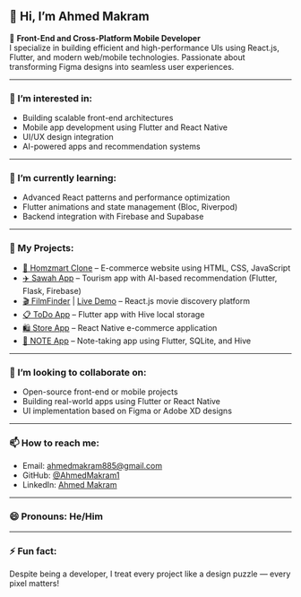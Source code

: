 ## 👋 Hi, I’m Ahmed Makram

🎯 **Front-End and Cross-Platform Mobile Developer**  
I specialize in building efficient and high-performance UIs using React.js, Flutter, and modern web/mobile technologies. Passionate about transforming Figma designs into seamless user experiences.

---

### 👀 I’m interested in:
- Building scalable front-end architectures
- Mobile app development using Flutter and React Native
- UI/UX design integration
- AI-powered apps and recommendation systems

---

### 🌱 I’m currently learning:
- Advanced React patterns and performance optimization
- Flutter animations and state management (Bloc, Riverpod)
- Backend integration with Firebase and Supabase

---

### 💼 My Projects:
- [🛒 Homzmart Clone](https://github.com/AhmedMakram1/home-z-maret/tree/main/Final%20Project) – E-commerce website using HTML, CSS, JavaScript  
- [✈️ Sawah App](https://github.com/Kilany2002/Sawah) – Tourism app with AI-based recommendation (Flutter, Flask, Firebase)  
- [🎬 FilmFinder](https://github.com/AhmedMakram1/FilmFinder) | [Live Demo](https://film-finder-xi-two.vercel.app/) – React.js movie discovery platform  
- [📋 ToDo App](https://github.com/AhmedMakram1/ToDo) – Flutter app with Hive local storage  
- [🛍️ Store App](https://github.com/AhmedMakram1/e-commerce-react-native-project) – React Native e-commerce application  
- [📝 NOTE App](https://github.com/AhmedMakram1/flutter-day5) – Note-taking app using Flutter, SQLite, and Hive

---

### 🤝 I’m looking to collaborate on:
- Open-source front-end or mobile projects
- Building real-world apps using Flutter or React Native
- UI implementation based on Figma or Adobe XD designs

---

### 📫 How to reach me:
- Email: ahmedmakram885@gmail.com  
- GitHub: [@AhmedMakram1](https://github.com/AhmedMakram1)  
- LinkedIn: [Ahmed Makram](https://www.linkedin.com/in/ahmed-makram01/)

---

### 😄 Pronouns: He/Him

---

### ⚡ Fun fact:
Despite being a developer, I treat every project like a design puzzle — every pixel matters!
